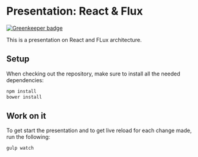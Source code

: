 # Presentation: React & Flux

[![Greenkeeper badge](https://badges.greenkeeper.io/rakeshmenon/fluxpres.svg)](https://greenkeeper.io/)

This is a presentation on React and FLux architecture.

## Setup

When checking out the repository, make sure to install all the needed dependencies:

```bash
npm install
bower install
```

## Work on it

To get start the presentation and to get live reload for each change made, run the following:

```bash
gulp watch
```
